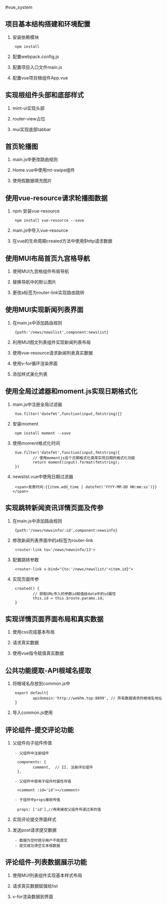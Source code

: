 #vue_system

## 项目基本结构搭建和环境配置

1. 安装依赖模块

        npm install

2. 配置webpack.config.js

3. 配置项目入口文件main.js

4. 配置vue项目根组件App.vue

## 实现根组件头部和底部样式

1. mint-ui实现头部

2. router-view占位

3. mui实现底部tabbar

## 首页轮播图

1. main.js中更改路由规则

2. Home.vue中使用mt-swipe组件

3. 使用假数据填充图片

## 使用vue-resource请求轮播图数据

1. npm 安装vue-resource

        npm install vue-resource --save

2. main.js中导入vue-resource

3. 在vue的生命周期created方法中使用$http请求数据

## 使用MUI布局首页九宫格导航

1. 使用MUI九宫格组件布局导航

2. 替换导航中的默认图片

3. 更改a标签为router-link实现路由跳转

## 使用MUI实现新闻列表界面

1. 在main.js中添加路由规则

        {path:'/news/newslist',component:newslist}

2. 利用MUI图文列表组件实现新闻列表布局

3. 使用vue-resource请求新闻列表真实数据

4. 使用v-for循环渲染界面

5. 添加样式美化列表

## 使用全局过滤器和moment.js实现日期格式化

1. main.js中注册全局过滤器

        Vue.filter('datefmt',function(input,fmtstring){}

2. 安装moment

        npm install moment --save

3. 使用moment格式化时间

        Vue.filter('datefmt',function(input,fmtstring){
                // 使用momentjs这个日期格式化类库实现日期的格式化功能
                return moment(input).format(fmtstring);
        })

4. newslist.vue中使用日期过滤器

        <span>发表时间:{{item.add_time | datefmt('YYYY-MM-DD HH:mm:ss')}}</span>

## 实现跳转新闻资讯详情页面及传参

1. 在main.js中添加路由规则

        {path:'/news/newsinfo/:id',component:newsinfo}

2. 修改新闻列表界面中的a标签为router-link

        <router-link to='/news/newsinfo/13'>

3. 配置跳转参数

        <router-link v-bind="{to:'/news/newslist/'+item.id}">

4. 实现页面传参

        created() {
                // 获取URL传入的参数id赋值给data中的id属性
                this.id = this.$route.params.id;
        }

## 实现详情页面界面布局和真实数据

1. 使用css完成基本布局

2. 请求真实数据

3. 使用vue指令赋值真实数据

## 公共功能提取-API根域名提取

1. 将根域名存放到common.js中

        export default{
                apidomain:'http://webhm.top:8899', // 所有数据请求的根域名地址
        }

2. 导入common.js使用

## 评论组件-提交评论功能

1. 父组件向子组件传值

        - 父组件中注册组件

         components: {
                comment,  // II. 注册评论组件
         },

        - 父组件中使用子组件时属性传值

         <comment :id='id'></comment>
        
        - 子组件中props接收传值

         props: ['id'],//用来接收父组件传递过来的值

2. 实现评论提交界面样式

3. 发送post请求提交数据

        - 数据为空时提示用户不能提交
        - 提交成功清空文本框数据

## 评论组件-列表数据展示功能

1. 使用MUI列表组件实现基本样式布局

2. 请求真实数据赋值给list

3. v-for渲染数据到界面